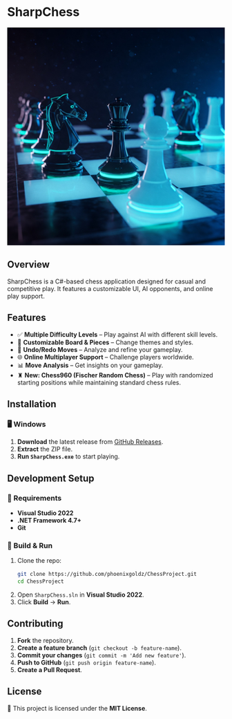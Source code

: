# SharpChess

![Chess Logo](/chessbanner.jpg)

## Overview
SharpChess is a C#-based chess application designed for casual and competitive play. It features a customizable UI, AI opponents, and online play support.

## Features
- ✅ **Multiple Difficulty Levels** – Play against AI with different skill levels.
- 🎨 **Customizable Board & Pieces** – Change themes and styles.
- 🔄 **Undo/Redo Moves** – Analyze and refine your gameplay.
- 🌐 **Online Multiplayer Support** – Challenge players worldwide.
- 📊 **Move Analysis** – Get insights on your gameplay.
- ♜ **New: Chess960 (Fischer Random Chess)** – Play with randomized starting positions while maintaining standard chess rules.

## Installation
### 🖥️ Windows
1. **Download** the latest release from [GitHub Releases](https://github.com/phoenixgoldz/ChessProject/releases).
2. **Extract** the ZIP file.
3. **Run `SharpChess.exe`** to start playing.


## Development Setup
### 🔧 Requirements
- **Visual Studio 2022**
- **.NET Framework 4.7+**
- **Git**

### 🚀 Build & Run
1. Clone the repo:
   ```sh
   git clone https://github.com/phoenixgoldz/ChessProject.git
   cd ChessProject
   ```
2. Open `SharpChess.sln` in **Visual Studio 2022**.
3. Click **Build** → **Run**.

## Contributing
1. **Fork** the repository.
2. **Create a feature branch** (`git checkout -b feature-name`).
3. **Commit your changes** (`git commit -m 'Add new feature'`).
4. **Push to GitHub** (`git push origin feature-name`).
5. **Create a Pull Request**.

## License
📝 This project is licensed under the **MIT License**.
